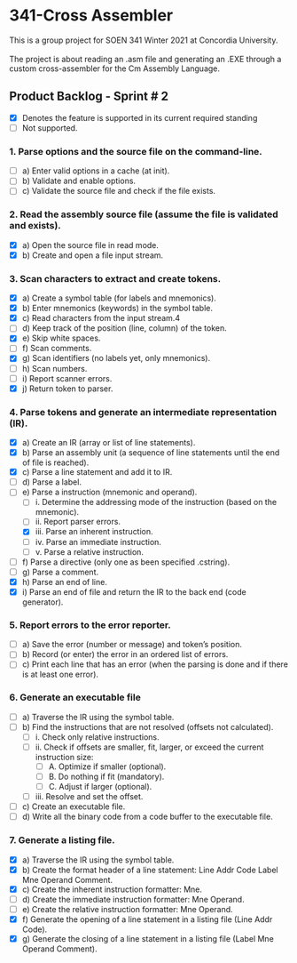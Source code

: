 # 341-Cross Assembler

This is a group project for SOEN 341 Winter 2021 at Concordia University.\
\
The project is about reading an .asm file and generating an .EXE
through a custom cross-assembler for the Cm Assembly Language.


## Product Backlog - Sprint # 2
- [x] Denotes the feature is supported in its current required standing
- [ ] Not supported.

### 1. Parse options and the source file on the command-line.
- [ ] a) Enter valid options in a cache (at init).
- [ ] b) Validate and enable options.
- [ ] c) Validate the source file and check if the file exists.
### 2. Read the assembly source file (assume the file is validated and exists).
- [x] a) Open the source file in read mode.
- [x] b) Create and open a file input stream.

### 3. Scan characters to extract and create tokens.
- [x] a) Create a symbol table (for labels and mnemonics).
- [x] b) Enter mnemonics (keywords) in the symbol table.
- [x] c) Read characters from the input stream.4
- [ ] d) Keep track of the position (line, column) of the token.
- [x] e) Skip white spaces.
- [ ] f) Scan comments.
- [x] g) Scan identifiers (no labels yet, only mnemonics).
- [ ] h) Scan numbers.
- [ ] i) Report scanner errors.
- [x] j) Return token to parser.
### 4. Parse tokens and generate an intermediate representation (IR).
- [x] a) Create an IR (array or list of line statements).
- [x] b) Parse an assembly unit (a sequence of line statements until the end of file is reached).
- [x] c) Parse a line statement and add it to IR.
- [ ] d) Parse a label.
- [ ] e) Parse a instruction (mnemonic and operand).
    - [ ] i. Determine the addressing mode of the instruction (based on the mnemonic).
    - [ ] ii. Report parser errors.
    - [x] iii. Parse an inherent instruction.
    - [ ] iv. Parse an immediate instruction.
    - [ ] v. Parse a relative instruction.
- [ ] f) Parse a directive (only one as been specified .cstring).
- [ ] g) Parse a comment.
- [x] h) Parse an end of line.
- [x] i) Parse an end of file and return the IR to the back end (code generator).
### 5. Report errors to the error reporter.
- [ ] a) Save the error (number or message) and token’s position.
- [ ] b) Record (or enter) the error in an ordered list of errors.
- [ ] c) Print each line that has an error (when the parsing is done and if there is at least one error).
### 6. Generate an executable file
- [ ] a) Traverse the IR using the symbol table.
- [ ] b) Find the instructions that are not resolved (offsets not calculated).
    - [ ] i. Check only relative instructions.
    - [ ] ii. Check if offsets are smaller, fit, larger, or exceed the current instruction size:
        - [ ] A. Optimize if smaller (optional).
        - [ ] B. Do nothing if fit (mandatory).
        - [ ] C. Adjust if larger (optional).
    - [ ] iii. Resolve and set the offset.
- [ ] c) Create an executable file.
- [ ] d) Write all the binary code from a code buffer to the executable file.
### 7. Generate a listing file.
- [x] a) Traverse the IR using the symbol table.
- [x] b) Create the format header of a line statement: Line Addr Code Label Mne Operand Comment.
- [x] c) Create the inherent instruction formatter: Mne.
- [ ] d) Create the immediate instruction formatter: Mne Operand.
- [ ] e) Create the relative instruction formatter: Mne Operand.
- [x] f) Generate the opening of a line statement in a listing file (Line Addr Code).
- [x] g) Generate the closing of a line statement in a listing file (Label Mne Operand Comment).